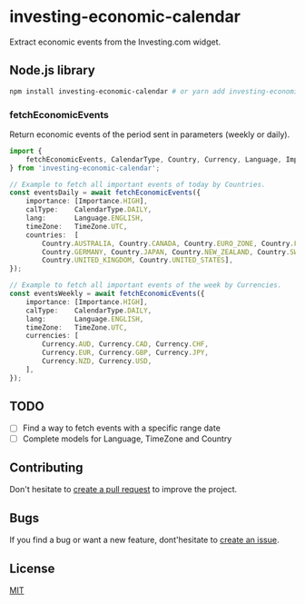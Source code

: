 # investing-economic-calendar

Extract economic events from the Investing.com widget.

## Node.js library

```bash
npm install investing-economic-calendar # or yarn add investing-economic-calendar
```

### fetchEconomicEvents
Return economic events of the period sent in parameters (weekly or daily).

```typescript
import {
	fetchEconomicEvents, CalendarType, Country, Currency, Language, Importance, TimeZone,
} from 'investing-economic-calendar';

// Example to fetch all important events of today by Countries.
const eventsDaily = await fetchEconomicEvents({
	importance: [Importance.HIGH],
	calType:    CalendarType.DAILY,
	lang:       Language.ENGLISH,
	timeZone:   TimeZone.UTC,
	countries:  [
		Country.AUSTRALIA, Country.CANADA, Country.EURO_ZONE, Country.FRANCE,
		Country.GERMANY, Country.JAPAN, Country.NEW_ZEALAND, Country.SWITZERLAND,
		Country.UNITED_KINGDOM, Country.UNITED_STATES],
});

// Example to fetch all important events of the week by Currencies.
const eventsWeekly = await fetchEconomicEvents({
	importance: [Importance.HIGH],
	calType:    CalendarType.DAILY,
	lang:       Language.ENGLISH,
	timeZone:   TimeZone.UTC,
	currencies: [
		Currency.AUD, Currency.CAD, Currency.CHF,
		Currency.EUR, Currency.GBP, Currency.JPY,
		Currency.NZD, Currency.USD,
	],
});
```

## TODO
- [ ] Find a way to fetch events with a specific range date
- [ ] Complete models for Language, TimeZone and Country

## Contributing

Don't hesitate to [create a pull request](https://github.com/lludol/investing-economic-calendar/pulls) to improve the project.

## Bugs

If you find a bug or want a new feature, dont'hesitate to [create an issue](https://github.com/lludol/investing-economic-calendar/issues).

## License

[MIT](LICENSE)
